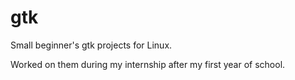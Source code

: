 # gtk

Small beginner's gtk projects for Linux.


Worked on them during my internship after my first year of school.
